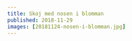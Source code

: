 ```yaml
---
title: Skoj med nosen i blomman
published: 2018-11-29
images: [20181124-nosen-i-blomman.jpg]
---
```


